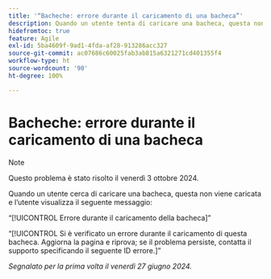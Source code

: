 ```yaml
---
title: '“Bacheche: errore durante il caricamento di una bacheca”'
description: Quando un utente tenta di caricare una bacheca, questa non viene caricata e l’utente visualizza un messaggio di errore.
hidefromtoc: true
feature: Agile
exl-id: 5ba4609f-9ad1-4fda-af28-913286acc327
source-git-commit: ac07686c60025fab3ab815a6321271cd401355f4
workflow-type: ht
source-wordcount: '90'
ht-degree: 100%

---
```


# Bacheche: errore durante il caricamento di una bacheca

>[!NOTE]
>
>Questo problema è stato risolto il venerdì 3 ottobre 2024.

Quando un utente cerca di caricare una bacheca, questa non viene caricata e l’utente visualizza il seguente messaggio:

“[!UICONTROL Errore durante il caricamento della bacheca]”

“[!UICONTROL Si è verificato un errore durante il caricamento di questa bacheca. Aggiorna la pagina e riprova; se il problema persiste, contatta il supporto specificando il seguente ID errore.]”

_Segnalato per la prima volta il venerdì 27 giugno 2024._
